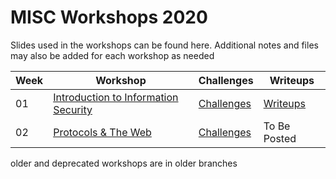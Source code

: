 # MISC Workshops 2020

Slides used in the workshops can be found here. Additional notes and files may also be added for each workshop as needed

|Week|Workshop|Challenges|Writeups|
|---|---|---|---|
|01|[Introduction to Information Security](./workshop-01-introduction-to-information-security/slides.pdf)|[Challenges](./workshop-01-introduction-to-information-security/challenges/)|[Writeups](https://www.umisc.info/post/2020-03-05-workshop-01-ctf-writeups)|
|02|[Protocols & The Web](./workshop-02-protocols-and-the-web/slides.pdf)|[Challenges](http://workshop-ctf.umisc.info/)|To Be Posted|

older and deprecated workshops are in older branches
